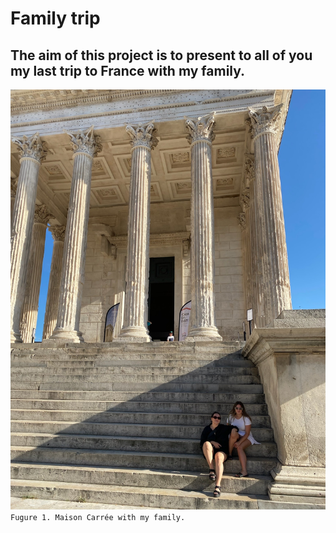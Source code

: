 # Family trip
## The aim of this project is to present to all of you my last trip to France with my family. 
![Figure 1. Maison Carrée.](https://github.com/JuliaMatamala/Atena_Julia/blob/main/IMG_5565.JPG)
`Fugure 1. Maison Carrée with my family.`
